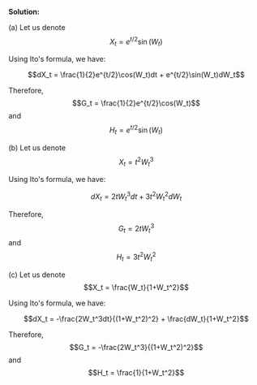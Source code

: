 

**Solution:**

(a) 
Let us denote $$X_t = e^{t/2} \sin(W_t)$$ 

Using Ito's formula, we have:

$$dX_t = \frac{1}{2}e^{t/2}\cos(W_t)dt + e^{t/2}\sin(W_t)dW_t$$ 

Therefore, 
$$G_t = \frac{1}{2}e^{t/2}\cos(W_t)$$ 
and 
$$H_t = e^{t/2}\sin(W_t)$$ 

(b) 
Let us denote $$X_t = t^2W_t^3$$ 

Using Ito's formula, we have:

$$dX_t = 2tW_t^3dt + 3t^2W_t^2dW_t$$ 

Therefore, 
$$G_t = 2tW_t^3$$ 
and 
$$H_t = 3t^2W_t^2$$ 

(c) 
Let us denote $$X_t = \frac{W_t}{1+W_t^2}$$ 

Using Ito's formula, we have:

$$dX_t = -\frac{2W_t^3dt}{(1+W_t^2)^2} + \frac{dW_t}{1+W_t^2}$$ 

Therefore, 
$$G_t = -\frac{2W_t^3}{(1+W_t^2)^2}$$ 
and 
$$H_t = \frac{1}{1+W_t^2}$$